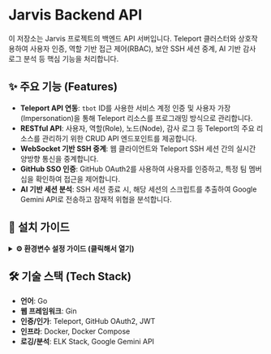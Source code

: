 # Jarvis Backend API

이 저장소는 Jarvis 프로젝트의 백엔드 API 서버입니다. Teleport 클러스터와 상호작용하여 사용자 인증, 역할 기반 접근 제어(RBAC), 보안 SSH 세션 중계, AI 기반 감사 로그 분석 등 핵심 기능을 처리합니다.

## ✨ 주요 기능 (Features)

* **Teleport API 연동**: `tbot` ID를 사용한 서비스 계정 인증 및 사용자 가장(Impersonation)을 통해 Teleport 리소스를 프로그래밍 방식으로 관리합니다.
* **RESTful API**: 사용자, 역할(Role), 노드(Node), 감사 로그 등 Teleport의 주요 리소스를 관리하기 위한 CRUD API 엔드포인트를 제공합니다.
* **WebSocket 기반 SSH 중계**: 웹 클라이언트와 Teleport SSH 세션 간의 실시간 양방향 통신을 중계합니다.
* **GitHub SSO 인증**: GitHub OAuth2를 사용하여 사용자를 인증하고, 특정 팀 멤버십을 확인하여 접근을 제어합니다.
* **AI 기반 세션 분석**: SSH 세션 종료 시, 해당 세션의 스크립트를 추출하여 Google Gemini API로 전송하고 잠재적 위협을 분석합니다.

## 🚀 설치 가이드

<details>
<summary><strong>⚙️ 환경변수 설정 가이드 (클릭해서 열기)</strong></summary>

---

프로젝트를 실행하기 위해 필요한 환경변수 목록입니다. 

### 📋 전체 환경변수 목록

| 변수명 | 설명 | 예시 |
| :--- | :--- | :--- |
| `CLIENT_ID` | GitHub OAuth App에서 발급받은 클라이언트 ID입니다. | `iv1.1234567890abcdef` |
| `CLIENT_SECRET` | GitHub OAuth App에서 발급받은 클라이언트 시크릿입니다. | `gho_a1b2c3d4e5f6...` |
| `DOCKERHUB_USERNAME` | Docker Hub 사용자 이름입니다. | `my-docker-id` |
| `DOCKERHUB_TOKEN` | Docker Hub의 `Account Settings > Security`에서 생성한 Access Token입니다. | `dckr_pat_abcdefg...` |
| `JWT_SECRET_KEY` | JWT 토큰 암호화를 위한 무작위 비밀 키입니다. (`openssl rand -base64 32` 명령어로 생성) | `AbcDef/123+gHiJkL...` |
| `GCP_SA_KEY` | GCP `IAM > 서비스 계정`에서 생성한 JSON 형식의 서비스 계정 키입니다. | `{ "type": "service_account", ... }` |
| `GEMINI_MODEL` | 사용할 Google Gemini AI 모델의 이름입니다. | `gemini-1.5-pro-latest` |
| `ORG_NAME` | 연동할 GitHub 조직(Organization)의 이름입니다. | `my-github-org` |
| `TEAM_SLUG` | 조직 내 특정 팀의 슬러그(URL용 이름)입니다. | `my-awesome-team` |
| `CALLBACK_URL` | GitHub OAuth 인증 후 리디렉션될 주소입니다. | `https://mydomain.com:8080/callback` |
| `GCP_PROJECT_ID` | 사용 중인 GCP 프로젝트의 고유 ID입니다. | `my-gcp-project-12345` |
| `GCP_HOST` | 배포된 GCP VM 인스턴스의 외부 IP 주소입니다. | `34.56.78.90` |
| `GCP_LOCATION` | GCP 리소스가 위치한 리전입니다. | `asia-northeast3` |
| `GCP_USERNAME` | GCP VM 인스턴스 접속용 사용자 이름입니다. | `ubuntu` |
| `GCP_SSH_KEY` | GCP VM 인스턴스 접속을 위한 비공개 SSH 키입니다. | `-----BEGIN OPENSSH PRIVATE KEY-----...` |
| `TELEPORT_PROXY_ADDR` | Teleport 프록시 서비스 접속 주소입니다. | `https://mydomain.com:3080` |
| `TELEPORT_AUTH_ADDR` | Teleport 인증 서버 접속 주소입니다. | `https://mydomain.com:3025` |

### 주요 환경변수 상세 설정 가이드

일반적으로 설정하기 헷갈리는 주요 환경변수에 대한 상세 가이드입니다.

#### **1. GitHub OAuth 인증 (`CLIENT_ID`, `CLIENT_SECRET`)**
1. GitHub **Settings > Developer settings > OAuth Apps** 페이지로 이동합니다.
2. **New OAuth App** 버튼을 클릭하여 새 앱을 등록합니다.
3. 생성 후 발급된 **CLIENT_ID**와 **CLIENT_SECRET**을 환경변수에 등록합니다.

#### **2. Docker Hub 접근 토큰 (`DOCKERHUB_TOKEN`)**
GitHub Actions가 빌드된 이미지를 Docker Hub에 푸시(push)하기 위해 필요합니다.
1. Docker Hub에 로그인 후, 우측 상단 프로필 > **Account Settings**로 이동합니다.
2. **Security** 탭 > **New Access Token** 버튼을 클릭합니다.
3. 생성된 토큰을 복사하여 환경변수에 등록합니다.

#### **3. GCP 서비스 계정 키 (`GCP_SA_KEY`)**
1. **인스턴스 생성**: Compute Engine에서 `Ubuntu 24.04`, `e2-standard-8` (vCPU 8, 32GB RAM) 이상의 사양으로 VM 인스턴스를 생성합니다.
2. **방화벽 설정**: 생성된 인스턴스의 네트워크 방화벽 규칙에서 `5601`, `8080`, `3080` 포트에 대한 TCP 인그레스(Ingress)를 허용합니다.
3. **서비스 계정 생성 및 권한 부여**: **IAM & Admin > Service Accounts**에서 새 서비스 계정을 생성하고, **Vertex AI User** 역할을 부여합니다.
4. **JSON 키 생성**: 생성된 서비스 계정의 **Keys** 탭 > **Add Key > Create new key**를 선택하고, **JSON** 타입을 선택하여 키를 생성하고 다운로드합니다.
5. 다운로드한 JSON 파일의 **전체 텍스트**를 복사하여 환경변수에 등록합니다.

---
</details>

## 🛠️ 기술 스택 (Tech Stack)

* **언어**: Go
* **웹 프레임워크**: Gin
* **인증/인가**: Teleport, GitHub OAuth2, JWT
* **인프라**: Docker, Docker Compose
* **로깅/분석**: ELK Stack, Google Gemini API
